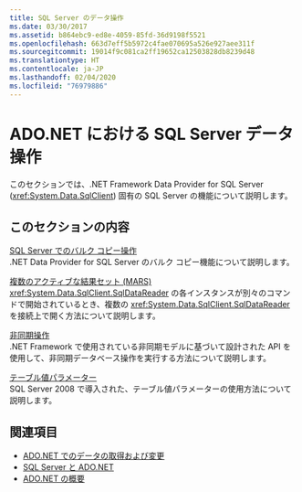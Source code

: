 ```yaml
---
title: SQL Server のデータ操作
ms.date: 03/30/2017
ms.assetid: b864ebc9-ed8e-4059-85fd-36d9198f5521
ms.openlocfilehash: 663d7eff5b5972c4fae070695a526e927aee311f
ms.sourcegitcommit: 19014f9c081ca2ff19652ca12503828db8239d48
ms.translationtype: HT
ms.contentlocale: ja-JP
ms.lasthandoff: 02/04/2020
ms.locfileid: "76979886"
---
```

# <a name="sql-server-data-operations-in-adonet"></a>ADO.NET における SQL Server データ操作
このセクションでは、.NET Framework Data Provider for SQL Server (<xref:System.Data.SqlClient>) 固有の SQL Server の機能について説明します。  
  
## <a name="in-this-section"></a>このセクションの内容  
 [SQL Server でのバルク コピー操作](bulk-copy-operations-in-sql-server.md)  
 .NET Data Provider for SQL Server のバルク コピー機能について説明します。  
  
 [複数のアクティブな結果セット (MARS)](multiple-active-result-sets-mars.md)  
 <xref:System.Data.SqlClient.SqlDataReader> の各インスタンスが別々のコマンドで開始されているとき、複数の <xref:System.Data.SqlClient.SqlDataReader> を接続上で開く方法について説明します。  
  
 [非同期操作](asynchronous-operations.md)  
 .NET Framework で使用されている非同期モデルに基づいて設計された API を使用して、非同期データベース操作を実行する方法について説明します。  
  
 [テーブル値パラメーター](table-valued-parameters.md)  
 SQL Server 2008 で導入された、テーブル値パラメーターの使用方法について説明します。  
  
## <a name="see-also"></a>関連項目

- [ADO.NET でのデータの取得および変更](../retrieving-and-modifying-data.md)
- [SQL Server と ADO.NET](index.md)
- [ADO.NET の概要](../ado-net-overview.md)
